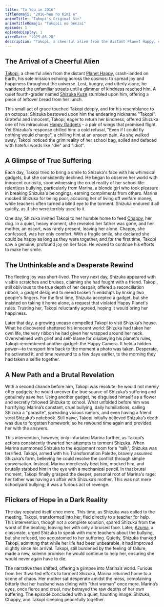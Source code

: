 ```yaml
---
title: "To You in 2016"
titleRomaji: "2016-nen no Kimi e"
animeTitle: "Takopi's Original Sin"
animeTitleRomaji: "Takopii no Genzai"
episode: 1
episodeDisplay: 1
airedDate: "2025-06-28"
description: "Takopi, a cheerful alien from the distant Planet Happy, crash-landed on Earth, his sole mission echoing across the cosmos: to spread joy and happiness throughout the universe. Lost, hungry, and utterly alone, he wandered the unfamiliar streets until a glimmer of kindness reached him. A quiet fourth-grader named Shizuka Kuze stumbled upon him, offering a piece of leftover bread from her lunch."
---
```


## The Arrival of a Cheerful Alien

[Takopi](https://takopis-original-sin.fandom.com/wiki/Takopi), a cheerful alien from the distant [Planet Happy](https://takopis-original-sin.fandom.com/wiki/Planet_Happy), crash-landed on Earth, his sole mission echoing across the cosmos: to spread joy and happiness throughout the universe. Lost, hungry, and utterly alone, he wandered the unfamiliar streets until a glimmer of kindness reached him. A quiet fourth-grader named [Shizuka Kuze](https://takopis-original-sin.fandom.com/wiki/Shizuka_Kuze) stumbled upon him, offering a piece of leftover bread from her lunch.

This small act of grace touched Takopi deeply, and for his resemblance to an octopus, Shizuka bestowed upon him the endearing nickname "Takopi". Grateful and innocent, Takopi, eager to return her kindness, offered Shizuka one of his miraculous [Happy Gadgets](https://takopis-original-sin.fandom.com/wiki/Happy_Gadgets) – a pair of wings that promised flight. Yet Shizuka's response chilled him: a cold refusal, "Even if I could fly nothing would change", a chilling hint at an unseen pain. As she walked away, Takopi noticed the grim reality of her school bag, soiled and defaced with hateful words like "die" and "idiot".

## A Glimpse of True Suffering

Each day, Takopi tried to bring a smile to Shizuka's face with his whimsical gadgets, but she consistently declined. He began to observe her world with innocent curiosity, soon witnessing the cruel reality of her school life: relentless bullying, particularly from [Marina](https://takopis-original-sin.fandom.com/wiki/Marina_Kirarazaka), a blonde girl who took pleasure in breaking Shizuka's belongings, earning compliments from others. Marina mocked Shizuka for being poor, accusing her of living off welfare money, while teachers often turned a blind eye to the torment. Shizuka endured it all quietly, as if she were terribly used to it.

One day, Shizuka invited Takopi to her humble home to feed [Chappy](https://takopis-original-sin.fandom.com/wiki/Chappy), her dog. In a quiet, heavy moment, she revealed her father was gone, and her mother, an escort, was rarely present, leaving her alone. Chappy, she confessed, was her only comfort. With a fragile smile, she declared she could be happy as long as they were together, and for the first time, Takopi saw a genuine, profound joy on her face. He vowed to continue his efforts to make her smile.

## The Unthinkable and a Desperate Rewind

The fleeting joy was short-lived. The very next day, Shizuka appeared with visible scratches and bruises, claiming she had fought with a friend. Takopi, still oblivious to the true depth of her despair, offered a reconciliation ribbon, a gadget designed to mend broken friendships by linking two people's fingers. For the first time, Shizuka accepted a gadget, but she insisted on taking it home alone, a request that violated Happy Planet's rules. Trusting her, Takopi reluctantly agreed, hoping it would bring her happiness.

Later that day, a growing unease compelled Takopi to visit Shizuka’s house. What he discovered shattered his innocent world: Shizuka had taken her own life, the very ribbon he had given her wrapped around her neck. Overwhelmed with grief and self-blame for disobeying his planet's rules, Takopi remembered another gadget: the Happy Camera. It held a hidden power—to transport him back to the moment a photo was taken. Desperate, he activated it, and time rewound to a few days earlier, to the morning they had taken a selfie together.

## A New Path and a Brutal Revelation

With a second chance before him, Takopi was resolute: he would not merely offer gadgets; he would uncover the true source of Shizuka’s suffering and genuinely save her. Using another gadget, he disguised himself as a flower and secretly followed Shizuka to school. What unfolded before him was horrifying: Marina’s constant, cruel bullying, daily humiliations, calling Shizuka a "parasite", spreading vicious rumors, and even having a friend steal Shizuka’s notebook. Still naive, Takopi initially believed Shizuka’s death was due to forgotten homework, so he rewound time again and provided her with the answers.

This intervention, however, only infuriated Marina further, as Takopi’s actions consistently thwarted her attempts to torment Shizuka. When Marina summoned Shizuka to the equipment room for a "talk", Shizuka was terrified. Takopi, armed with his Transformation Palette, bravely assumed Shizuka’s form, believing he could resolve the conflict through simple conversation. Instead, Marina mercilessly beat him, mocked him, and brutally stabbed him in the eye with a mechanical pencil. In that brutal moment, Takopi finally grasped the deeper, personal root of Marina's rage: her father was having an affair with Shizuka’s mother. This was not mere schoolyard bullying; it was a furious act of revenge.

## Flickers of Hope in a Dark Reality

The day repeated itself once more. This time, as Shizuka was called to the meeting, Takopi, transformed into her, fled directly to a teacher for help. This intervention, though not a complete solution, spared Shizuka from the worst of the beating, leaving her with only a bruised face. Later, [Azuma](https://takopis-original-sin.fandom.com/wiki/Naoki_Azuma), a classmate, urged Shizuka to speak with more teachers about the bullying, but she refused, too accustomed to her suffering. Quietly, Shizuka thanked Takopi, admitting that while her life had been unbearable, it had improved slightly since his arrival. Takopi, still burdened by the feeling of failure, made a new, solemn promise: he would continue to help her, ensuring she would never again have to die.

The narrative then shifted, offering a glimpse into Marina’s world. Furious from her thwarted efforts to torment Shizuka, Marina returned home to a scene of chaos. Her mother sat desperate amidst the mess, complaining bitterly that her husband was dining with "that woman" once more. Marina’s eyes, once fierce and cruel, now betrayed the raw depths of her own suffering. The episode concluded with a quiet, haunting image: Shizuka, Chappy, and Takopi sleeping peacefully together.
